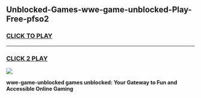 
## Unblocked-Games-wwe-game-unblocked-Play-Free-pfso2
<h3>
<a href="https://premium76.site?title=wwe-game-unblocked&ref=23A">CLICK TO PLAY</a></h3>
<hr>

<h3>
<a href="https://premium76.site?title=wwe-game-unblocked&ref=23A">CLICK 2 PLAY</a>
  
</h3>

<a href="https://premium76.site?title=wwe-game-unblocked&ref=23A"><img src="https://clearcache.store/games.png"></a>


**wwe-game-unblocked games unblocked: Your Gateway to Fun and Accessible Online Gaming**

